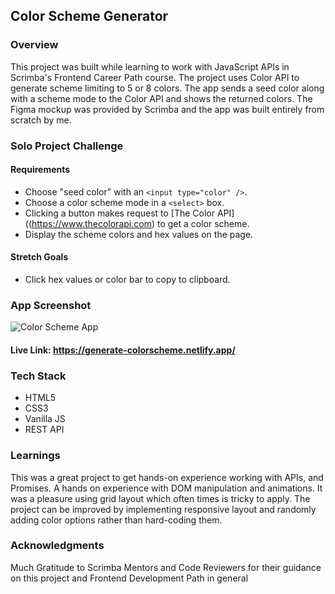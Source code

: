 ## Color Scheme Generator

### Overview

This project was built while learning to work with JavaScript APIs in Scrimba's Frontend Career Path course. The project uses Color API to generate scheme limiting to 5 or 8 colors. The app sends a seed color along with a scheme mode
to the Color API and shows the returned colors. The Figma mockup was provided by Scrimba and the app was built entirely from scratch by me.

### Solo Project Challenge

####  Requirements

- Choose "seed color" with an `<input type="color" />`.
- Choose a color scheme mode in a `<select>` box.
- Clicking a button makes request to [The Color API]((https://www.thecolorapi.com) to get a color scheme.
- Display the scheme colors and hex values on the page.

#### Stretch Goals
- Click hex values or color bar to copy to clipboard.
 
### App Screenshot

![Color Scheme App](https://github.com/hennasingh/Color-Scheme-Generator/assets/22836317/f8b3a918-faae-4cb2-822a-491bcdcb9bba)

#### Live Link: https://generate-colorscheme.netlify.app/

### Tech Stack

  - HTML5
  -  CSS3
  -  Vanilla JS
  -  REST API
 
### Learnings

This was a great project to get hands-on experience working with APIs, and Promises. A hands on experience with DOM manipulation and animations. It was a pleasure using grid layout which often times is tricky to 
apply. The project can be improved by implementing responsive layout and randomly adding color options rather than hard-coding them.

### Acknowledgments

Much Gratitude to Scrimba Mentors and Code Reviewers for their guidance on this project and Frontend Development Path in general

  
